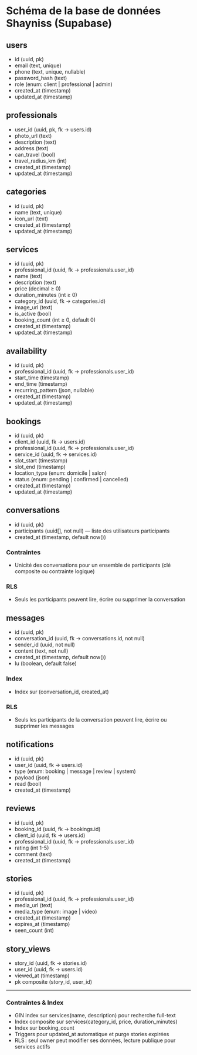 # Schéma de la base de données Shayniss (Supabase)

## users
- id (uuid, pk)
- email (text, unique)
- phone (text, unique, nullable)
- password_hash (text)
- role (enum: client | professional | admin)
- created_at (timestamp)
- updated_at (timestamp)

## professionals
- user_id (uuid, pk, fk → users.id)
- photo_url (text)
- description (text)
- address (text)
- can_travel (bool)
- travel_radius_km (int)
- created_at (timestamp)
- updated_at (timestamp)

## categories
- id (uuid, pk)
- name (text, unique)
- icon_url (text)
- created_at (timestamp)
- updated_at (timestamp)

## services
- id (uuid, pk)
- professional_id (uuid, fk → professionals.user_id)
- name (text)
- description (text)
- price (decimal ≥ 0)
- duration_minutes (int ≥ 0)
- category_id (uuid, fk → categories.id)
- image_url (text)
- is_active (bool)
- booking_count (int ≥ 0, default 0)
- created_at (timestamp)
- updated_at (timestamp)

## availability
- id (uuid, pk)
- professional_id (uuid, fk → professionals.user_id)
- start_time (timestamp)
- end_time (timestamp)
- recurring_pattern (json, nullable)
- created_at (timestamp)
- updated_at (timestamp)

## bookings
- id (uuid, pk)
- client_id (uuid, fk → users.id)
- professional_id (uuid, fk → professionals.user_id)
- service_id (uuid, fk → services.id)
- slot_start (timestamp)
- slot_end (timestamp)
- location_type (enum: domicile | salon)
- status (enum: pending | confirmed | cancelled)
- created_at (timestamp)
- updated_at (timestamp)

## conversations
- id (uuid, pk)
- participants (uuid[], not null) — liste des utilisateurs participants
- created_at (timestamp, default now())

### Contraintes
- Unicité des conversations pour un ensemble de participants (clé composite ou contrainte logique)

### RLS
- Seuls les participants peuvent lire, écrire ou supprimer la conversation

## messages
- id (uuid, pk)
- conversation_id (uuid, fk → conversations.id, not null)
- sender_id (uuid, not null)
- content (text, not null)
- created_at (timestamp, default now())
- lu (boolean, default false)

### Index
- Index sur (conversation_id, created_at)

### RLS
- Seuls les participants de la conversation peuvent lire, écrire ou supprimer les messages

## notifications
- id (uuid, pk)
- user_id (uuid, fk → users.id)
- type (enum: booking | message | review | system)
- payload (json)
- read (bool)
- created_at (timestamp)

## reviews
- id (uuid, pk)
- booking_id (uuid, fk → bookings.id)
- client_id (uuid, fk → users.id)
- professional_id (uuid, fk → professionals.user_id)
- rating (int 1-5)
- comment (text)
- created_at (timestamp)

## stories
- id (uuid, pk)
- professional_id (uuid, fk → professionals.user_id)
- media_url (text)
- media_type (enum: image | video)
- created_at (timestamp)
- expires_at (timestamp)
- seen_count (int)

## story_views
- story_id (uuid, fk → stories.id)
- user_id (uuid, fk → users.id)
- viewed_at (timestamp)
- pk composite (story_id, user_id)

---
### Contraintes & Index
- GIN index sur services(name, description) pour recherche full-text
- Index composite sur services(category_id, price, duration_minutes)
- Index sur booking_count
- Triggers pour updated_at automatique et purge stories expirées
- RLS : seul owner peut modifier ses données, lecture publique pour services actifs